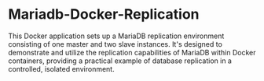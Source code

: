 # Mariadb-Docker-Replication
This Docker application sets up a MariaDB replication environment consisting of one master and two slave instances. It's designed to demonstrate and utilize the replication capabilities of MariaDB within Docker containers, providing a practical example of database replication in a controlled, isolated environment.
